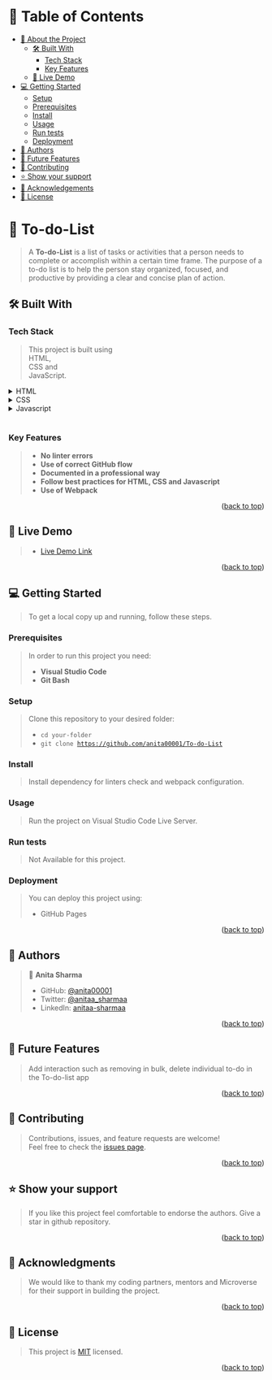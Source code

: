 <a name="readme-top"></a>

<!-- TABLE OF CONTENTS -->

# 📗 Table of Contents

- [📖 About the Project](#about-project)
  - [🛠 Built With](#built-with)
    - [Tech Stack](#tech-stack)
    - [Key Features](#key-features)
  - [🚀 Live Demo](#live-demo)
- [💻 Getting Started](#getting-started)
  - [Setup](#setup)
  - [Prerequisites](#prerequisites)
  - [Install](#install)
  - [Usage](#usage)
  - [Run tests](#run-tests)
  - [Deployment](#triangular_flag_on_post-deployment)
- [👥 Authors](#authors)
- [🔭 Future Features](#future-features)
- [🤝 Contributing](#contributing)
- [⭐️ Show your support](#support)
- [🙏 Acknowledgements](#acknowledgements)
- [📝 License](#license)

<!-- PROJECT DESCRIPTION -->

# 📖 To-do-List <a name="about-project"></a>

> A **To-do-List** is a list of tasks or activities that a person needs to complete or accomplish within a certain time frame. The purpose of a to-do list is to help the person stay organized, focused, and productive by providing a clear and concise plan of action. 

## 🛠 Built With <a name="built-with"></a>

### Tech Stack <a name="tech-stack"></a>

> This project is built using <br> HTML, <br> CSS and <br> JavaScript.

<details>
  <summary>HTML</summary>
  <ul>
    <li><a href="https://html.com/#What_is_HTML">index.html</a></li>
  </ul>
</details>

<details>
  <summary>CSS</summary>
  <ul>
    <li><a href="https://html.com/css/#What_is_CSS">style.css</a></li>
  </ul>
</details>

<details>
  <summary>Javascript</summary>
  <ul>
    <li><a href="https://www.javascripttutorial.net/javascript-dom/document-object-model-in-javascript/">script.js</a></li>
  </ul>
</details>
<br>
<!-- Features -->

### Key Features <a name="key-features"></a>

> - **No linter errors** <br>
> - **Use of correct GitHub flow**
> - **Documented in a professional way**
> - **Follow best practices for HTML, CSS and Javascript**
> - **Use of Webpack**

<p align="right">(<a href="#readme-top">back to top</a>)</p>

<!-- LIVE DEMO -->

## 🚀 Live Demo <a name="live-demo"></a>

> - [Live Demo Link](https://anita00001.github.io/To-do-List/)

<p align="right">(<a href="#readme-top">back to top</a>)</p>

<!-- GETTING STARTED -->

## 💻 Getting Started <a name="getting-started"></a>

> To get a local copy up and running, follow these steps.

### Prerequisites

> In order to run this project you need:
> - **Visual Studio Code**
> - **Git Bash**

### Setup

> Clone this repository to your desired folder:<br>
> - <code>cd your-folder</code><br>
> - <code>git clone https://github.com/anita00001/To-do-List</code>

### Install

> Install dependency for linters check and webpack configuration.

### Usage

> Run the project on Visual Studio Code Live Server.

### Run tests

> Not Available for this project.

### Deployment

> You can deploy this project using:
> - GitHub Pages

<p align="right">(<a href="#readme-top">back to top</a>)</p>

<!-- AUTHORS -->

## 👥 Authors <a name="authors"></a>

> 👤 **Anita Sharma**
> - GitHub: [@anita00001](https://github.com/anita00001)
> - Twitter: [@anitaa_sharmaa](https://twitter.com/anitaa_sharmaa)
> - LinkedIn: [anitaa-sharmaa](https://www.linkedin.com/in/anitaa-sharmaa/)

<p align="right">(<a href="#readme-top">back to top</a>)</p>

<!-- FUTURE FEATURES -->

## 🔭 Future Features <a name="future-features"></a>

> Add interaction such as removing in bulk, delete individual to-do in the To-do-list app

<p align="right">(<a href="#readme-top">back to top</a>)</p>

<!-- CONTRIBUTING -->

## 🤝 Contributing <a name="contributing"></a>

> Contributions, issues, and feature requests are welcome! <br>
> Feel free to check the [issues page](https://github.com/anita00001/To-do-List/issues).

<p align="right">(<a href="#readme-top">back to top</a>)</p>

<!-- SUPPORT -->

## ⭐️ Show your support <a name="support"></a>

> If you like this project feel comfortable to endorse the authors. Give a star in github repository.

<p align="right">(<a href="#readme-top">back to top</a>)</p>

<!-- ACKNOWLEDGEMENTS -->

## 🙏 Acknowledgments <a name="acknowledgements"></a>

> We would like to thank my coding partners, mentors and Microverse for their support in building the project.

<p align="right">(<a href="#readme-top">back to top</a>)</p>

<!-- LICENSE -->

## 📝 License <a name="license"></a>

> This project is [MIT](MIT.md) licensed.

<p align="right">(<a href="#readme-top">back to top</a>)</p>
